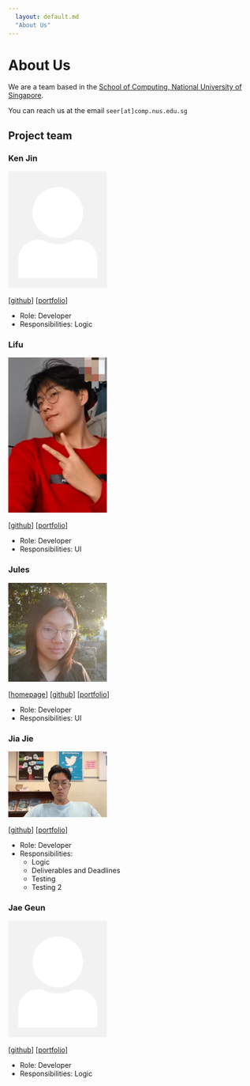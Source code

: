 ```yaml
---
  layout: default.md
  "About Us"
---
```


# About Us

We are a team based in the [School of Computing, National University of Singapore](http://www.comp.nus.edu.sg).

You can reach us at the email `seer[at]comp.nus.edu.sg`

## Project team

### Ken Jin

<img src="images/johndoe.png" width="200px">

[[github](https://github.com/Fidget-Spinner/)]
[[portfolio](team/fidget-spinner.md)]

* Role: Developer
* Responsibilities: Logic

### Lifu

<img src="images/lifhoshi.png" width="200px">

[[github](https://github.com/LifHoshi)]
[[portfolio](team/lifhoshi.md)]

* Role: Developer
* Responsibilities: UI

### Jules

<img src="images/juliapoo.png" width="200px">

[[homepage](https://juliapoo.github.io/)]
[[github](http://github.com/JuliaPoo)] 
[[portfolio](team/juliapoo.md)]

* Role: Developer
* Responsibilities: UI

### Jia Jie

<img src="images/chuahjiajie.png" width="200px">

[[github](http://github.com/chuahjiajie)]
[[portfolio](team/chuahjiajie.md)]

* Role: Developer
* Responsibilities: 
  * Logic
  * Deliverables and Deadlines
  * Testing
  * Testing 2

### Jae Geun

<img src="images/johndoe.png" width="200px">

[[github](http://github.com/alphajae11)]
[[portfolio](team/alphajae11.md)]

* Role: Developer
* Responsibilities: Logic
